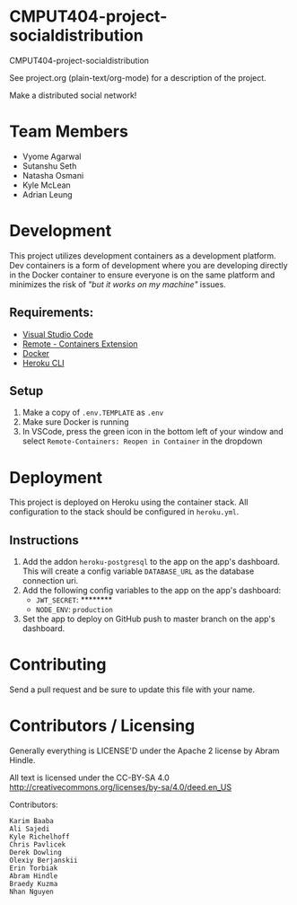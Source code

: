 CMPUT404-project-socialdistribution
===================================

CMPUT404-project-socialdistribution

See project.org (plain-text/org-mode) for a description of the project.

Make a distributed social network!

Team Members
============
- Vyome Agarwal
- Sutanshu Seth
- Natasha Osmani
- Kyle McLean
- Adrian Leung


Development
===========
This project utilizes development containers as a development platform. Dev containers is a form of development where you are developing directly in the Docker container to ensure everyone is on the same platform and minimizes the risk of *"but it works on my machine"* issues.

## Requirements:
- [Visual Studio Code](https://code.visualstudio.com/download)
- [Remote - Containers Extension](https://marketplace.visualstudio.com/items?itemName=ms-vscode-remote.remote-containers)
- [Docker](https://docs.docker.com/get-docker)
- [Heroku CLI](https://devcenter.heroku.com/articles/heroku-cli#download-and-install)

## Setup
1. Make a copy of `.env.TEMPLATE` as `.env`
2. Make sure Docker is running
3. In VSCode, press the green icon in the bottom left of your window and select `Remote-Containers: Reopen in Container` in the dropdown

Deployment
==========
This project is deployed on Heroku using the container stack. All configuration to the stack should be configured in `heroku.yml`.

## Instructions
1. Add the addon `heroku-postgresql` to the app on the app's dashboard. This will create a config variable `DATABASE_URL` as the database connection uri.
2. Add the following config variables to the app on the app's dashboard:
    - `JWT_SECRET`: ********
    - `NODE_ENV`: `production`
3. Set the app to deploy on GitHub push to master branch on the app's dashboard.

Contributing
============

Send a pull request and be sure to update this file with your name.

Contributors / Licensing
========================

Generally everything is LICENSE'D under the Apache 2 license by Abram Hindle.

All text is licensed under the CC-BY-SA 4.0 http://creativecommons.org/licenses/by-sa/4.0/deed.en_US

Contributors:

    Karim Baaba
    Ali Sajedi
    Kyle Richelhoff
    Chris Pavlicek
    Derek Dowling
    Olexiy Berjanskii
    Erin Torbiak
    Abram Hindle
    Braedy Kuzma
    Nhan Nguyen 
